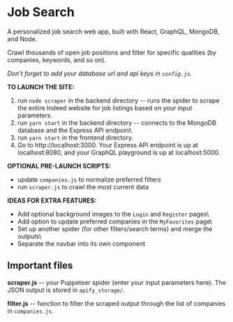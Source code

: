 # Job Search

A personalized job search web app, built with React, GraphQL, MongoDB, and Node.

Crawl thousands of open job positions and filter for specific qualities (by companies, keywords, and so on).

*Don't forget to add your database url and api keys in `config.js`.*

**TO LAUNCH THE SITE:**
1. run `node scraper` in the backend directory -- runs the spider to scrape the entire Indeed website for job listings based on your input parameters.
2. run `yarn start` in the backend directory -- connects to the MongoDB database and the Express API endpoint.
3. run `yarn start` in the frontend directory.
4. Go to http://localhost:3000. Your Express API endpoint is up at localhost:8080, and your GraphQL playground is up at localhost:5000.

**OPTIONAL PRE-LAUNCH SCRIPTS:**
* update `companies.js` to normalize preferred filters
* run `scraper.js` to crawl the most current data

**IDEAS FOR EXTRA FEATURES:**
* Add optional background images to the `Login` and `Register` pages\
* Add option to update preferred companies in the `MyFavorites` page\
* Set up another spider (for other filters/search terms) and merge the outputs\
* Separate the navbar into its own component

## Important files

**scraper.js** -- your Puppeteer spider (enter your input parameters here). The JSON output is stored in `apify_storage/`.

**filter.js** -- function to filter the scraped output through the list of companies in `companies.js`.
